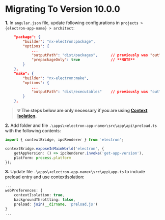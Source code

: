 # Migrating To Version 10.0.0


**1.** In `angular.json` file, update following configurations in `projects > {electron-app-name} > architect`:
```json
    "package": {
        "builder": "nx-electron:package",
        "options": {
            ...
            "outputPath": "dist/packages",      // previously was "out"
            "prepackageOnly": true              // **NOTE**
        }
    },
    "make": {
        "builder": "nx-electron:make",
        "options": {
            ...
            "outputPath": "dist/executables"    // previously was "out"
        }
    },
```

> **💡  The steps below are only necessary if you are using [Context Isolation](https://www.electronjs.org/docs/tutorial/context-isolation).**

**2.** Add folder and file `.\apps\<electron-app-name>\src\app\api\preload.ts` with the following contents:

```typescript
import { contextBridge, ipcRenderer } from 'electron';

contextBridge.exposeInMainWorld('electron', {
    getAppVersion: () => ipcRenderer.invoke('get-app-version'),
    platform: process.platform
});
```

**3.** Update file `.\apps\<electron-app-name>\src\app\app.ts` to include preload entry and use contextIsolation:

```typescript
...
webPreferences: {
    contextIsolation: true,
    backgroundThrottling: false,
    preload: join(__dirname, 'preload.js')
}
...
```
